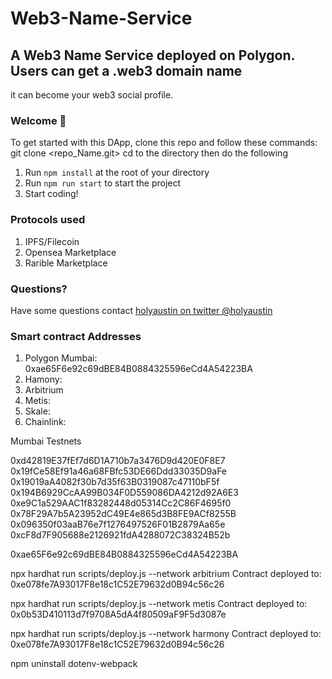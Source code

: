 # Web3-Name-Service

## A Web3 Name Service deployed on Polygon. Users can get a .web3 domain name

it can become your web3 social profile.

### **Welcome 👋**

To get started with this DApp, clone this repo and follow these commands:
git clone <repo_Name.git>
cd to the directory
then do the following
1. Run `npm install` at the root of your directory
2. Run `npm run start` to start the project
3. Start coding!

### Protocols used
1. IPFS/Filecoin
2. Opensea Marketplace
3. Rarible Marketplace




### **Questions?**
Have some questions contact [holyaustin on twitter @holyaustin](https://www.twitter.com/holyaustin)

### Smart contract Addresses
1. Polygon Mumbai: 0xae65F6e92c69dBE84B0884325596eCd4A54223BA
2. Hamony: 
3. Arbitrium
4. Metis:
5. Skale: 
6. Chainlink: 



Mumbai Testnets

0xd42819E37fEf7d6D1A710b7a3476D9d420E0F8E7
0x19fCe58Ef91a46a68FBfc53DE66Ddd33035D9aFe
0x19019aA4082f30b7d35f63B0319087c47110bF5f
0x194B6929CcAA99B034F0D559086DA4212d92A6E3
0xe9C1a529AAC1f83282448d05314Cc2C86F4695f0
0x78F29A7b5A23952dC49E4e865d3B8FE9ACf8255B
0x096350f03aaB76e7f1276497526F01B2879Aa65e
0xcF8d7F905688e2126921fdA4288072C38324B52b

0xae65F6e92c69dBE84B0884325596eCd4A54223BA



npx hardhat run scripts/deploy.js --network arbitrium
Contract deployed to: 0xe078fe7A93017F8e18c1C52E79632d0B94c56c26


npx hardhat run scripts/deploy.js --network metis
Contract deployed to: 0x0b53D410113d7f9708A5dA4f80509aF9F5d3087e


npx hardhat run scripts/deploy.js --network harmony
Contract deployed to: 0xe078fe7A93017F8e18c1C52E79632d0B94c56c26


npm uninstall dotenv-webpack